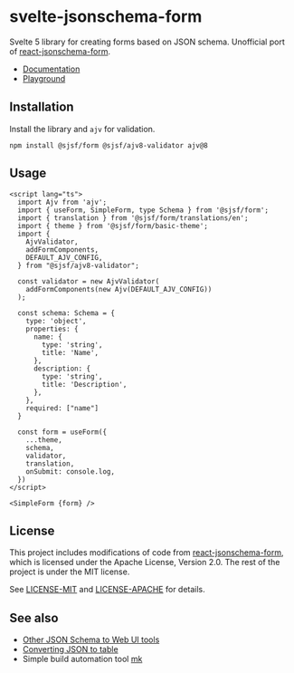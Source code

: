 # svelte-jsonschema-form

Svelte 5 library for creating forms based on JSON schema.
Unofficial port of [react-jsonschema-form](https://github.com/rjsf-team/react-jsonschema-form).

- [Documentation](https://x0k.github.io/svelte-jsonschema-form/)
- [Playground](https://x0k.github.io/svelte-jsonschema-form/playground/)

## Installation

Install the library and `ajv` for validation.

```shell
npm install @sjsf/form @sjsf/ajv8-validator ajv@8
```

## Usage

```svelte
<script lang="ts">
  import Ajv from 'ajv';
  import { useForm, SimpleForm, type Schema } from '@sjsf/form';
  import { translation } from '@sjsf/form/translations/en';
  import { theme } from '@sjsf/form/basic-theme';
  import {
    AjvValidator,
    addFormComponents,
    DEFAULT_AJV_CONFIG,
  } from "@sjsf/ajv8-validator";

  const validator = new AjvValidator(
    addFormComponents(new Ajv(DEFAULT_AJV_CONFIG))
  );

  const schema: Schema = {
    type: 'object',
    properties: {
      name: {
        type: 'string',
        title: 'Name',
      },
      description: {
        type: 'string',
        title: 'Description',
      },
    },
    required: ["name"]
  }

  const form = useForm({
    ...theme,
    schema,
    validator,
    translation,
    onSubmit: console.log,
  })
</script>

<SimpleForm {form} />
```

## License

This project includes modifications of code from [react-jsonschema-form](https://github.com/rjsf-team/react-jsonschema-form), which is licensed under the Apache License, Version 2.0.
The rest of the project is under the MIT license.

See [LICENSE-MIT](packages/form/LICENSE-MIT) and [LICENSE-APACHE](packages/form/LICENSE-APACHE) for details.

## See also

- [Other JSON Schema to Web UI tools](https://json-schema.org/tools?query=&sortBy=name&sortOrder=ascending&groupBy=toolingTypes&licenses=&languages=&drafts=&toolingTypes=schema-to-web-UI)
- [Converting JSON to table](https://github.com/x0k/json-to-table)
- Simple build automation tool [mk](https://github.com/x0k/mk)
